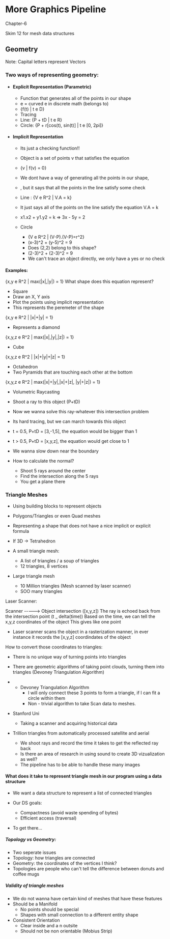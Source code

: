 # More Graphics Pipeline

Chapter-6

Skim 12 for mesh data structures

## Geometry

Note: Capital letters represent Vectors

### Two ways of representing geometry:
- #### Explicit Representation (Parametric)
	- Function that generates all of the points in our shape
	- e = curved e in discrete math (belongs to)
	- {f(t) | t e D}
	- Tracing
	- Line: {P + tD | t e R}
	- Circle: {P + r[cos(t), sin(t)] | t e [0, 2pi]}

- #### Implicit Representation
	- Its just a checking function!!
	- Object is a set of points v that satisfies the equation
	- {v | f(v) = 0}
	- We dont have a way of generating all the points in our shape,
	- , but it says that all the points in the line satisfy some check
	- Line : {V e R^2 | V.A = k}
	- It just says all of the points on the line satisfy the equation V.A = k
	- x1.x2 + y1.y2 = k => 3x - 5y = 2

	- Circle
		- {V e R^2 | (V-P).(V-P)=r^2}
		- (x-3)^2 + (y-5)^2 = 9
		- Does (2,2) belong to this shape?
		- (2-3)^2 + (2-3)^2 = 9
		- We can't trace an object directly, we only have a yes or no check

#### Examples:

{x,y e R^2 | max(|x|,|y|) = 1}
What shape does this equation represent?
- Square
- Draw an X, Y axis
- Plot the points using implicit representation
- This represents the peremeter of the shape

{x,y e R^2 | |x|+|y| = 1}
- Represents a diamond

{x,y,z e R^2 | max(|x|,|y|,|z|) = 1}
- Cube

{x,y,z e R^2 | |x|+|y|+|z| = 1}
- Octahedron
- Two Pyramids that are touching each other at the bottom

{x,y,z e R^2 | max(|x|+|y|,|x|+|z|, |y|+|z|) = 1}
- Volumetric Raycasting
- Shoot a ray to this object (P+tD)
- Now we wanna solve this ray-whatever this intersection problem
- Its hard tracing, but we can march towards this object

- t = 0.5, P+tD = [3,-1,5], the equation would be bigger than 1
- t > 0.5, P+tD = [x,y,z], the equation would get close to 1
- We wanna slow down near the boundary

- How to calculate the normal?
	- Shoot 5 rays around the center
	- Find the intersection along the 5 rays
	- You get a plane there

### Triangle Meshes

- Using building blocks to represent objects
- Polygons/Triangles or even Quad meshes
- Representing a shape that does not have a nice implicit or explicit formula
- If 3D -> Tetrahedron

- A small triangle mesh:
	- A list of triangles / a soup of triangles
	- 12 triangles, 8 vertices
- Large triangle mesh
	- 10 Million triangles (Mesh scanned by laser scanner)
	- SOO many triangles

Laser Scanner:

Scanner -----> Object intersection ([x,y,z])
The ray is echoed back from the intersection point (t _ delta(time))
Based on the time, we can tell the x,y,z coordinates of the object
This gives like one point
- Laser scanner scans the object in a rasterization manner, in ever instance it records the [x,y,z] coordindates of the object


How to convert those coordinates to triangles:
- There is no unique way of turning points into triangles
- There are geometric algorithms of taking point clouds, turning them into triangles (Devoney Triangulation Algorithm)
- * Devoney Triangulation Algorithm
	- I will only connect these 3 points to form a triangle, if I can fit a circle within them
	- Non - trivial algorithm to take Scan data to meshes.
- Stanford Uni
	- Taking a scanner and acquiring historical data

- Trillion triangles from automatically processed satellite and aerial
	- We shoot rays and record the time it takes to get the reflected ray back
	- Is there an area of research in using sound to create 3D vizualization as well?
	- The pipeline has to be able to handle these many images

#### What does it take to represent triangle mesh in our program using a data structure
- We want a data structure to represent a list of connected triangles
- Our DS goals:
	- Compactness (avoid waste spending of bytes)
	- Efficient access (traversal)

- To get there...

##### Topology vs Geometry:
- Two seperate issues
- Topology: how triangles are connected
- Geometry: the coordinates of the vertices I think?
- Topologies are people who can't tell the difference between donuts and coffee mugs

##### Validity of triangle meshes
- We do not wanna have certain kind of meshes that have these features
- Should be a Manifold
	- No points should be special
	- Shapes with small connection to a different entity shape
- Consistent  Orientation
	- Clear inside and a n outsite
	- Should not be non orientable (Mobius Strip)











